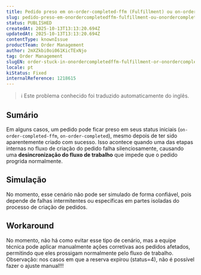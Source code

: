 ```yaml
---
title: Pedido preso em on-order-completed-ffm (Fulfillment) ou on-order-completed (Marketplace) mesmo após a criação bem-sucedida (isCompleted: true)
slug: pedido-preso-em-onordercompletedffm-fulfillment-ou-onordercompleted-marketplace-mesmo-apos-a-criacao-bemsucedida-iscompleted-true
status: PUBLISHED
createdAt: 2025-10-13T13:13:20.694Z
updatedAt: 2025-10-13T13:13:20.694Z
contentType: knownIssue
productTeam: Order Management
author: 2mXZkbi0oi061KicTExNjo
tag: Order Management
slugEN: order-stuck-in-onordercompletedffm-fulfillment-or-onordercompleted-marketplace-even-after-successful-creation-iscompleted-true
locale: pt
kiStatus: Fixed
internalReference: 1218615
---
```


>ℹ️ Este problema conhecido foi traduzido automaticamente do inglês.

## Sumário


Em alguns casos, um pedido pode ficar preso em seus status iniciais (`on-order-completed-ffm`, `on-order-completed`), mesmo depois de ter sido aparentemente criado com sucesso. Isso acontece quando uma das etapas internas no fluxo de criação do pedido falha silenciosamente, causando uma **desincronização do fluxo de trabalho** que impede que o pedido progrida normalmente.


## Simulação


No momento, esse cenário não pode ser simulado de forma confiável, pois depende de falhas intermitentes ou específicas em partes isoladas do processo de criação de pedidos.

## Workaround


No momento, não há como evitar esse tipo de cenário, mas a equipe técnica pode aplicar manualmente ações corretivas aos pedidos afetados, permitindo que eles prossigam normalmente pelo fluxo de trabalho.
Observação: nos casos em que a reserva expirou (status=4), não é possível fazer o ajuste manual!!!



